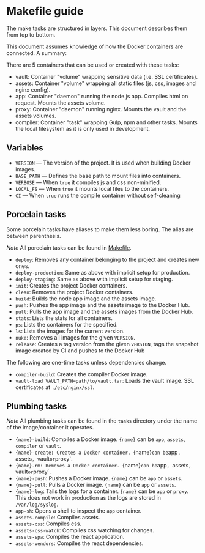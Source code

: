 # Makefile guide

The make tasks are structured in layers.  This document describes them from
top to bottom.

This document assumes knowledge of how the Docker containers are connected. A
summary:

There are 5 containers that can be used or created with these tasks:

* vault: Container "volume" wrapping sensitive data (i.e. SSL certificates).
* assets: Container "volume" wrapping all static files (js, css, images and
nginx config).
* app: Container "daemon" running the node.js app.  Compiles html on request.
Mounts the assets volume.
* proxy: Container "daemon" running nginx.  Mounts the vault and the assets
volumes.
* compiler: Container "task" wrapping Gulp, npm and other tasks.  Mounts the
local filesystem as it is only used in development.


## Variables

* `VERSION` — The version of the project.  It is used when building Docker
images.
* `BASE_PATH` — Defines the base path to mount files into containers.
* `VERBOSE` — When `true` it compiles js and css non-minified.
* `LOCAL_FS` — When `true` it mounts local files to the containers.
* `CI` — When `true` runs the compile container without self-cleaning

## Porcelain tasks

Some porcelain tasks have aliases to make them less boring.  The alias are
between parenthesis.

*Note* All porcelain tasks can be found in [Makefile](./Makefile).

* `deploy`: Removes any container belonging to the project and creates new ones.
* `deploy-production`: Same as above with implicit setup for production.
* `deploy-staging`: Same as above with implicit setup for staging.
* `init`: Creates the project Docker containers.
* `clean`: Removes the project Docker containers.
* `build`: Builds the node app image and the assets image.
* `push`: Pushes the app image and the assets image to the Docker Hub.
* `pull`: Pulls the app image and the assets images from the Docker Hub.
* `stats`: Lists the stats for all containers.
* `ps`: Lists the containers for the specified.
* `ls`: Lists the images for the current version.
* `nuke`: Removes all images for the given `VERSION`.
* `release`: Creates a tag version from the given `VERSION`, tags the snapshot
image created by CI and pushes to the Docker Hub


The following are one-time tasks unless dependencies change.

* `compiler-build`: Creates the compiler Docker image.
* `vault-load VAULT_PATH=path/to/vault.tar`:  Loads the vault image.
SSL certificates at `./etc/nginx/ssl`.


## Plumbing tasks

*Note* All plumbing tasks can be found in the `tasks` directory under the name
of the image/container it operates.

* `{name}-build`: Compiles a Docker image. `{name}` can be `app`, `assets`,
`compiler` or `vault`.
* `{name}-create: Creates a Docker container. `{name}` can be `app`, `assets`,
`vault` or `proxy`.
* `{name}-rm: Removes a Docker container. `{name}` can be `app`, `assets`,
`vault` or `proxy`.
* `{name}-push`: Pushes a Docker image. `{name}` can be `app` or `assets`.
* `{name}-pull`: Pulls a Docker image. `{name}` can be `app` or `assets`.
* `{name}-log`: Tails the logs for a container. `{name}` can be `app` or `proxy`.
This does not work in production as the logs are stored in `/var/log/syslog`.
* `app-sh`: Opens a shell to inspect the `app` container.
* `assets-compile`: Compiles assets.
* `assets-css`: Compiles css.
* `assets-css-watch`: Compiles css watching for changes.
* `assets-spa`: Compiles the react application.
* `assets-vendors`: Compiles the react dependencies.
